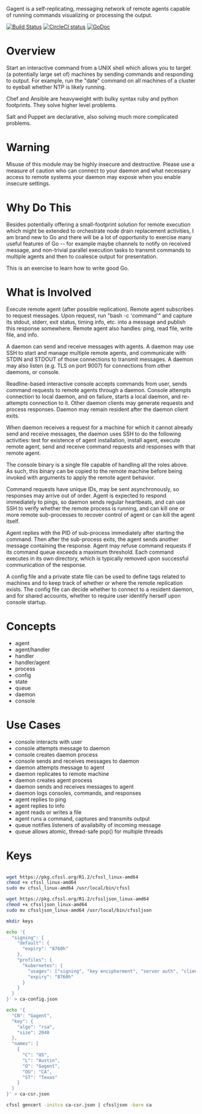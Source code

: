 
Gagent is a self-replicating, messaging network of remote agents capable of running commands visualizing or processing the output.

[![Build Status](https://travis-ci.org/jjurach/gagent.svg "Travis CI status")](https://travis-ci.org/jjurach/gagent)
[![CircleCI status](https://circleci.com/gh/jjurach/gagent.png?circle-token=:circle-token "CircleCI status")](https://circleci.com/gh/jjurach/gagent)
[![GoDoc](https://godoc.org/github.com/jjurach/gagent?status.svg)](https://godoc.org/github.com/jjurach/gagent) 

# Overview

Start an interactive command from a UNIX shell which allows you to target (a
potentially large set of) machines by sending commands and responding to
output. For example, run the "date" command on all machines of a cluster to
eyeball whether NTP is likely running.

Chef and Ansible are heavyweight with bulky syntax ruby and python footprints.
They solve higher level problems.

Salt and Puppet are declarative, also solving much more complicated problems.

# Warning

Misuse of this module may be highly insecure and destructive. Please use a
measure of caution who can connect to your daemon and what necessary access to
remote systems your daemon may expose when you enable insecure settings.

# Why Do This

Besides potentially offering a small-footprint solution for remote execution
which might be extended to orchestrate node drain replacement activities, I am
brand new to Go and there will be a lot of opportunity to exercise many useful
features of Go -- for example maybe channels to notify on received message, and
non-trivial parallel execution tasks to transmit commands to multiple agents
and then to coalesce output for presentation.

This is an exercise to learn how to write good Go.

# What is Involved

Execute remote agent (after possible replication). Remote agent subscribes to
request messages. Upon request, run "bash -c 'command'" and capture its
stdout, stderr, exit status, timing info, etc. into a message and publish this
response somewhere. Remote agent also handles: ping, read file, write file, and
info.

A daemon can send and receive messages with agents. A daemon may use SSH to
start and manage multiple remote agents, and communicate with STDIN and STDOUT
of those connections to transmit messages. A daemon may also listen (e.g. TLS
on port 9007) for connections from other daemons, or console.

Readline-based interactive console accepts commands from user, sends command
requests to remote agents through a daemon.  Console attempts connection to
local daemon, and on failure, starts a local daemon, and re-attempts connection
to it. Other daemon clients may generate requests and process responses. Daemon
may remain resident after the daemon client exits.

When daemon receives a request for a machine for which it cannot already send
and receive messages, the daemon uses SSH to do the following activities: test
for existence of agent installation, install agent, execute remote agent,
send and receive command requests and responses with that remote agent.

The console binary is a single file capable of handling all the roles above. As
such, this binary can be copied to the remote machine before being invoked with
arguments to apply the remote agent behavior. 

Command requests have unique IDs, may be sent asynchronously, so responses may
arrive out of order. Agent is expected to respond immediately to pings, so
daemon sends regular heartbeats, and can use SSH to verify whether the remote
process is running, and can kill one or more remote sub-processes to recover
control of agent or can kill the agent itself.

Agent replies with the PID of sub-process immediately after starting the
command. Then after the sub-process exits, the agent sends another message
containing the response. Agent may refuse command requests if its command queue
exceeds a maximum threshold. Each command executes in its own directory, which
is typically removed upon successful communication of the response.

A config file and a private state file can be used to define tags related to
machines and to keep track of whether or where the remote replication exists.
The config file can decide whether to connect to a resident daemon, and for
shared accounts, whether to require user identify herself upon console startup.

# Concepts

- agent
- agent/handler
- handler
- handler/agent
- process
- config
- state
- queue
- daemon
- console

# Use Cases

- console interacts with user
- console attempts message to daemon
- console creates daemon process
- console sends and receives messages to daemon
- daemon attempts message to agent
- daemon replicates to remote machine
- daemon creates agent process
- daemon sends and receives messages to agent
- daemon logs consoles, commands, and responses
- agent replies to ping
- agent replies to info
- agent reads or writes a file
- agent runs a command, captures and transmits output
- queue notifies listeners of availabilty of incoming message
- queue allows atomic, thread-safe pop() for multiple threads

# Keys

```bash

wget https://pkg.cfssl.org/R1.2/cfssl_linux-amd64
chmod +x cfssl_linux-amd64
sudo mv cfssl_linux-amd64 /usr/local/bin/cfssl

wget https://pkg.cfssl.org/R1.2/cfssljson_linux-amd64
chmod +x cfssljson_linux-amd64
sudo mv cfssljson_linux-amd64 /usr/local/bin/cfssljson

mkdir keys

echo '{
  "signing": {
    "default": {
      "expiry": "8760h"
    },
    "profiles": {
      "kubernetes": {
        "usages": ["signing", "key encipherment", "server auth", "client auth"],
        "expiry": "8760h"
      }
    }
  }
}' > ca-config.json

echo '{
  "CN": "Gagent",
  "key": {
    "algo": "rsa",
    "size": 2048
  },
  "names": [
    {
      "C": "US",
      "L": "Austin",
      "O": "Gagent",
      "OU": "CA",
      "ST": "Texas"
    }
  ]
}' > ca-csr.json

cfssl gencert -initca ca-csr.json | cfssljson -bare ca

```
